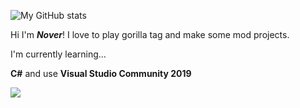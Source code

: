 ![My GitHub stats](https://github-readme-stats.vercel.app/api?username=novervr&hide=stars,prs,contribs,issues&theme=blue-green)


Hi I'm ***Nover***! I love to play gorilla tag and make some mod projects. 

I'm currently learning...

**C#** and use **Visual Studio Community 2019**

[<img src ="https://img.shields.io/badge/Github-%22.svg?style=flat-square&logo=&logoColor=white%22">](https://github.com/novervr)

